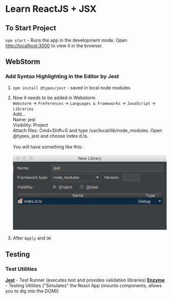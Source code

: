 Learn ReactJS + JSX
===

## To Start Project 
`npm start` - Runs the app in the development mode. Open [http://localhost:3000](http://localhost:3000) to view it in the browser.

## WebStorm

### Add Syntax Highlighting in the Editor by Jest
1. `npm install @types/jest` - saved in local node modules
2. Now it needs to be added in Webstorm<br>
`Webstorm` -> `Preferences` -> `Languages & Frameworks` -> `JavaScript` -> `Libraries`<br>
Add...                  <br> 
Name: jest              <br> 
Visibility: Project     <br> 
Attach files: Cmd+Shift+G and type /usr/local/lib/node_modules. Open @types, jest and choose index.d.ts.<br><br>
You will have something like this: <br><br>
![](./readme/jest.png)

3. After `Apply` and `OK`

## Testing

### Test Utilities

[**Jest**](https://facebook.github.io/jest/) - Test Runner (executes test and provides validation libraries)
[**Enzyme**](http://airbnb.io/enzyme/docs/api/) - Testing Utilities ("Simulates" the React App (mounts components, allows you to dig into the DOM))
